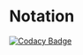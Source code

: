 # Notation
[![Codacy Badge](https://api.codacy.com/project/badge/Grade/6b019eafb71947faa363816f435e3836)](https://www.codacy.com/app/Fraser-S/Notation?utm_source=github.com&utm_medium=referral&utm_content=Fraser-S/Notation&utm_campaign=badger)
